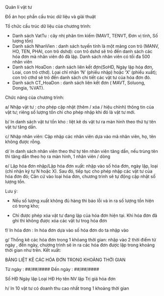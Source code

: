 Quản lí vật tư

Đồ án học phần cấu trúc dữ liệu và giải thuật

Tổ chức cấu trúc dữ liệu của chương trình:
- Danh sách VatTu : cây nhị phân tìm kiếm (MAVT, TENVT, Đơn vị tính, Số lượng tồn)
- Danh sách NhanVien : danh sách tuyến tính là một mảng con trỏ (MANV, HO, TEN, PHAI, con trỏ dshd): con trỏ dshd sẽ trỏ đến danh sách các hóa đơn mà nhân viên đó đã
lập. Danh sách nhân viên có tối đa 500 nhân viên
- Danh sách HoaDon : danh sách liên kết đơn(SoHD, Ngày lập hóa đơn, Loai, con trỏ cthd). Lọai chỉ nhận ‘N’ (phiếu nhập) hoặc ‘X’ (phiếu xuất); con trỏ cthd sẻ trỏ
đến danh sách chi tiết các vật tư của hóa đơn đó.
- Danh sách CT_HoaDon : danh sách liên kết đơn ( MAVT, Soluong, Dongia, %VAT).

Chức năng của chương trình: 

a/ Nhập vật tư : cho phép cập nhật (thêm / xóa / hiệu chỉnh) thông tin của vật tư; riêng số lượng tồn chỉ cho phép nhập khi đó là vật tư mới.

b/ In danh sách vật tư tồn kho : liệt kê ds vật tư ra màn hình theo thứ tự tên vật tư tăng dần.

c/ Nhập nhân viên: Cập nhập các nhân viên dựa vào mã nhân viên, họ, tên không được rỗng.

d/ In danh sách nhân viên theo thứ tự tên nhân viên tăng dần, nếu trùng tên thì tăng dần theo họ ra màn hình, 1 nhân viên / dòng

e/ Lập hóa đơn nhập/Lập hóa đơn xuất: nhập vào số hóa đơn, ngày lập, loại (chỉ nhận ký tự N hoặc X). Sau đó, tiếp tục cho phép nhập các vật tư của hóa đơn đó; Căn cứ vào loại hóa đơn,
chương trình sẽ tự động cập nhật số lượng tồn.

Lưu ý: 

- Nếu số lượng xuất không đủ hàng thì báo lỗi và in ra số lượng tồn hiện có trong kho;

- Chỉ được phép xóa vật tư đang lập của hóa đơn hiện tại. Khi hóa đơn đã ghi thì không được xóa các vật tư trog hóa đơn

f/ In hóa đơn : In hóa đơn dựa vào số hóa đơn do ta nhập vào

g/ Thống kê các hóa đơn trong 1 khỏang thời gian: nhập vào 2 thời điểm từ ngày , đến ngày, chương trình sẽ in ra các hóa đơn được lập trong khoảng thời gian như trên. Kết xuất:

BẢNG LIỆT KÊ CÁC HÓA ĐƠN TRONG KHOẢNG THỜI GIAN

Từ ngày : ##/##/#### Đến ngày : ##/##/####

Số HĐ Ngày lập Loại HĐ Họ tên NV lập Trị giá hóa đơn

h/ In 10 vật tư có doanh thu cao nhất trong 1 khoảng thời gian
